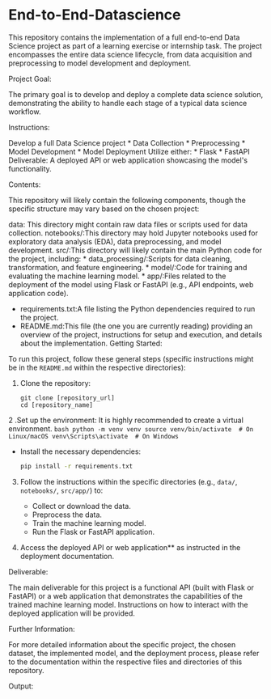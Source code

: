 # End-to-End-Datascience
This repository contains the implementation of a full end-to-end Data Science project as part of a learning exercise or internship task. The project encompasses the entire data science lifecycle, from data acquisition and preprocessing to model development and deployment.

Project Goal:

The primary goal is to develop and deploy a complete data science solution, demonstrating the ability to handle each stage of a typical data science workflow.

Instructions:

Develop a full Data Science project
    * Data Collection
    * Preprocessing
    * Model Development
    * Model Deployment
Utilize either:
    * Flask
    * FastAPI
Deliverable: A deployed API or web application showcasing the model's functionality.

Contents:

This repository will likely contain the following components, though the specific structure may vary based on the chosen project:

data: This directory might contain raw data files or scripts used for data collection.
notebooks/:This directory may hold Jupyter notebooks used for exploratory data analysis (EDA), data preprocessing, and model development.
src/:This directory will likely contain the main Python code for the project, including:
    * data_processing/:Scripts for data cleaning, transformation, and feature engineering.
    * model/:Code for training and evaluating the machine learning model.
    * app/:Files related to the deployment of the model using Flask or FastAPI (e.g., API endpoints, web application code).
* requirements.txt:A file listing the Python dependencies required to run the project.
* README.md:This file (the one you are currently reading) providing an overview of the project, instructions for setup and execution, and details about the implementation.
Getting Started:

To run this project, follow these general steps (specific instructions might be in the `README.md` within the respective directories):

1. Clone the repository:
   ```bas
   git clone [repository_url]
   cd [repository_name]
   ```

2 .Set up the environment:
    It is highly recommended to create a virtual environment.
     ```bash
     python -m venv venv
     source venv/bin/activate  # On Linux/macOS
     venv\Scripts\activate  # On Windows
     ```
   * Install the necessary dependencies:
     ```bash
     pip install -r requirements.txt
     ```

3. Follow the instructions within the specific directories (e.g., `data/`, `notebooks/`, `src/app/`) to:
   * Collect or download the data.
   * Preprocess the data.
   * Train the machine learning model.
   * Run the Flask or FastAPI application.

4. Access the deployed API or web application** as instructed in the deployment documentation.

Deliverable:

The main deliverable for this project is a functional API (built with Flask or FastAPI) or a web application that demonstrates the capabilities of the trained machine learning model. Instructions on how to interact with the deployed application will be provided.

Further Information:

For more detailed information about the specific project, the chosen dataset, the implemented model, and the deployment process, please refer to the documentation within the respective files and directories of this repository.

Output:

